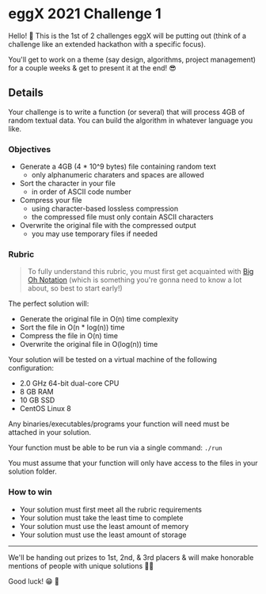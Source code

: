 # eggX 2021 Challenge 1

Hello! 👋 This is the 1st of 2 challenges eggX will be putting out (think of a challenge like an extended hackathon with a specific focus).

You'll get to work on a theme (say design, algorithms, project management) for a couple weeks & get to present it at the end! 😎

## Details

Your challenge is to write a function (or several) that will process 4GB of random textual data. You can build the algorithm in whatever language you like.

### Objectives

* Generate a 4GB (4 * 10^9 bytes) file containing random text
  * only alphanumeric charaters and spaces are allowed
* Sort the character in your file
  * in order of ASCII code number
* Compress your file
  * using character-based lossless compression
  * the compressed file must only contain ASCII characters
* Overwrite the original file with the compressed output
  * you may use temporary files if needed

### Rubric

> To fully understand this rubric, you must first get acquainted with [Big Oh Notation](https://cglab.ca/~discmath/growth-of-functions.html) (which is something you're gonna need to know a lot about, so best to start early!)

The perfect solution will:

* Generate the original file in O(n) time complexity
* Sort the file in O(n * log(n)) time
* Compress the file in O(n) time
* Overwrite the original file in O(log(n)) time

Your solution will be tested on a virtual machine of the following configuration:

* 2.0 GHz 64-bit dual-core CPU
* 8 GB RAM
* 10 GB SSD
* CentOS Linux 8

Any binaries/executables/programs your function will need must be attached in your solution.

Your function must be able to be run via a single command: `./run`

You must assume that your function will only have access to the files in your solution folder.

### How to win

* Your solution must first meet all the rubric requirements
* Your solution must take the least time to complete
* Your solution must use the least amount of memory
* Your solution must use the least amount of storage

---

We'll be handing out prizes to 1st, 2nd, & 3rd placers & will make honorable mentions of people with unique solutions 👩‍🔬

Good luck! 😁 🎉
